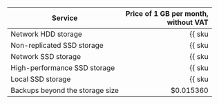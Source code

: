 | Service | Price of 1 GB per month,<br>without VAT |
|---------------------------------|------------------------------------------------------------:|
| Network HDD storage | {{ sku|USD|mdb.cluster.network-hdd.greenplum|month|string }} |
| Non-replicated SSD storage | {{ sku|USD|mdb.cluster.local-nvme.greenplum|month|string }} |
| Network SSD storage | {{ sku|USD|mdb.cluster.local-nvme.greenplum|month|string }} |
| High-performance SSD storage | {{ sku|USD|mdb.cluster.network-ssd-io-m3.greenplum|month|string }} |
| Local SSD storage | {{ sku|USD|mdb.cluster.local-nvme.greenplum|month|string }} |
| Backups beyond the storage size | $0.015360 |
